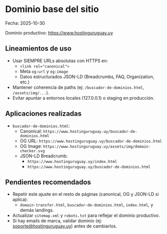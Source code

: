 # Dominio base del sitio

Fecha: 2025-10-30

Dominio productivo: https://www.hostinguruguay.uy

## Lineamientos de uso

- Usar SIEMPRE URLs absolutas con HTTPS en:
  - `<link rel="canonical">`
  - Meta `og:url` y `og:image`
  - Datos estructurados JSON-LD (Breadcrumbs, FAQ, Organization, etc.)
- Mantener coherencia de paths (ej: `/buscador-de-dominios.html`, `/assets/img/...`).
- Evitar apuntar a entornos locales (127.0.0.1) o staging en producción.

## Aplicaciones realizadas

- `buscador-de-dominios.html`:
  - Canonical: `https://www.hostinguruguay.uy/buscador-de-dominios.html`
  - OG URL: `https://www.hostinguruguay.uy/buscador-de-dominios.html`
  - OG Image: `https://www.hostinguruguay.uy/assets/img/domain-checker.svg`
  - JSON-LD Breadcrumb:
    - `https://www.hostinguruguay.uy/index.html`
    - `https://www.hostinguruguay.uy/buscador-de-dominios.html`

## Pendientes recomendados

- Repetir este ajuste en el resto de páginas (canonical, OG y JSON-LD si aplica):
  - `domain-transfer.html`, `buscador-de-dominios.html`, `index.html`, y demás landings.
- Actualizar `sitemap.xml` y `robots.txt` para reflejar el dominio productivo.
- Si hay emails de marca, validar dominio (ej: soporte@hostinguruguay.uy) antes de cambiarlos.
